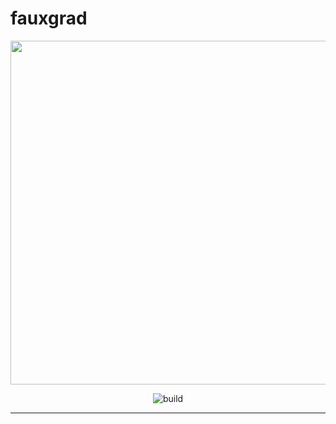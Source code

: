 # fauxgrad

<p align="center">
  <img src="https://user-images.githubusercontent.com/12011058/132263990-4463a85e-a2ef-4b18-b1fb-e9f4ffc831b1.png" width="550px"/>
</p>

<p align="center">
<img alt="build" src="https://github.com/ksanjeevan/fauxgrad/actions/workflows/unit.yaml/badge.svg" />
</p>

-----------------------------------------
